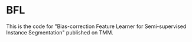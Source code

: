 # BFL
This is the code for "Bias-correction Feature Learner for Semi-supervised Instance Segmentation" published on TMM.
